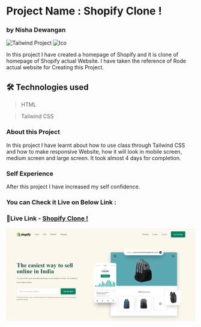 # Project Name : **Shopify Clone !**

### by Nisha Dewangan

![Tailwind Project](https://img.shields.io/badge/Tailwind%20-project-green) ![lco](https://img.shields.io/badge/iNeuron-LCO-green)

In this project I have created a homepage of Shopify and it is clone of homepage of Shopify actual Website. I have taken the reference of Rode actual website for Creating this Project.

## 🛠 Technologies used

> HTML

> Tailwind CSS

### About this Project

In this project I have learnt about how to use class through Tailwind CSS and how to make responsive Website, how it will look in mobile screen, medium screen and large screen. It took almost 4 days for completion.

### Self Experience

After this project I have increased my self confidence.

### You can Check it Live on Below Link :

### 🔗Live Link - [Shopify Clone !](https://nisha-shopify-clone.netlify.app/)

![image](./assets/shopify_ss.png)
